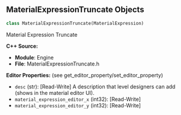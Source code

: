 ## MaterialExpressionTruncate Objects

```python
class MaterialExpressionTruncate(MaterialExpression)
```

Material Expression Truncate

**C++ Source:**

- **Module**: Engine
- **File**: MaterialExpressionTruncate.h

**Editor Properties:** (see get_editor_property/set_editor_property)

- ``desc`` (str):  [Read-Write] A description that level designers can add (shows in the material editor UI).
- ``material_expression_editor_x`` (int32):  [Read-Write]
- ``material_expression_editor_y`` (int32):  [Read-Write]

<a id="unreal.MaterialExpressionTruncateLWC"></a>